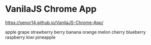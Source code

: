 # VanilaJS Chrome App

https://senor14.github.io/VanilaJS-Chrome-App/

apple
grape
strawberry
berry
banana
orange
melon
cherry
blueberry
raspberry
kiwi
pineapple
